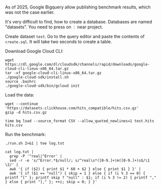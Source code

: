 As of 2025, Google Bigquery allow publishing benchmark results, which was not the case earlier.

It's very difficult to find, how to create a database.
Databases are named "datasets". You need to press on `⋮` near project.

Create dataset `test`.
Go to the query editor and paste the contents of `create.sql`.
It will take two seconds to create a table.

Download Google Cloud CLI:
```
wget https://dl.google.com/dl/cloudsdk/channels/rapid/downloads/google-cloud-cli-linux-x86_64.tar.gz
tar -xf google-cloud-cli-linux-x86_64.tar.gz
./google-cloud-sdk/install.sh
source .bashrc
./google-cloud-sdk/bin/gcloud init
```

Load the data:
```
wget --continue 'https://datasets.clickhouse.com/hits_compatible/hits.csv.gz'
gzip -d hits.csv.gz

time bq load --source_format CSV --allow_quoted_newlines=1 test.hits hits.csv
```

Run the benchmark:

```
./run.sh 2>&1 | tee log.txt

cat log.txt |
  grep -P '^real|^Error' |
  sed -r -e 's/^Error.*$/null/; s/^real\s*([0-9.]+)m([0-9.]+)s$/\1 \2/' |
  awk '{ if ($2) { print $1 * 60 + $2 } else { print $1 } }' |
  awk '{ if ($1 == "null") { skip = 1 } else { if (i % 3 == 0) { printf "[" }; printf skip ? "null" : $1; if (i % 3 != 2) { printf "," } else { print "]," }; ++i; skip = 0; } }'
```
